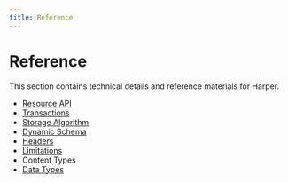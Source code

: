 ```yaml
---
title: Reference
---
```


# Reference

This section contains technical details and reference materials for Harper.

- [Resource API](reference/resource)
- [Transactions](reference/transactions)
- [Storage Algorithm](reference/storage-algorithm)
- [Dynamic Schema](reference/dynamic-schema)
- [Headers](reference/headers)
- [Limitations](reference/limits)
- Content Types
- [Data Types](reference/data-types)
